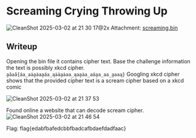 # Screaming Crying Throwing Up
![CleanShot 2025-03-02 at 21 30 17@2x](https://github.com/user-attachments/assets/f4f26f6e-f663-4423-a7aa-30f7e1cd7288)
Attachment: [screaming.bin](https://github.com/esheeep/ctf-writeups/blob/main/SnykCon2025/Attachments/screaming.bin)

## Writeup
Opening the bin file it contains cipher text. Base the challenge information the text is possibly xkcd cipher.
`a̮ăaa̋{áa̲aȧa̮ȧaa̮áa̲a̧ȧȧa̮ȧaa̲a̧aa̮ȧa̲aáa̮a̲aa̲a̮aaa̧}` Googling xkcd cipher shows that the provided cipher text is a scream cipher based on a xkcd comic <br>

![CleanShot 2025-03-02 at 21 37 53](https://github.com/user-attachments/assets/80ee2cd3-42f7-439f-b180-97971cf67314) <br>

Found online a website that can decode scream cipher. <br>
![CleanShot 2025-03-02 at 21 46 54](https://github.com/user-attachments/assets/cf814fd7-8000-4cf1-8ce1-83e27104af5d) <br>

Flag: flag{edabfbafedcbbfbadcafbdaefdadfaac}


